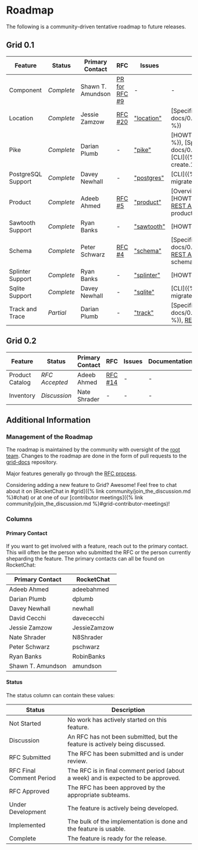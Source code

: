 # Roadmap

<!--
  Copyright 2018-2020 Cargill Incorporated
  Licensed under Creative Commons Attribution 4.0 International License
  https://creativecommons.org/licenses/by/4.0/
-->

The following is a community-driven tentative roadmap to future releases.


## Grid 0.1

| Feature | Status | Primary Contact | RFC | Issues | Documentation |
| ------- | ------ | --------------- | --- | ------- | ------------- |
| Component | *Complete* | Shawn T. Amundson | [PR for RFC #9](https://github.com/hyperledger/grid-rfcs/pull/9) | - | - |
| Location | *Complete* | Jessie Zamzow | [RFC #20](https://github.com/hyperledger/grid-rfcs/blob/master/text/0020-location.md) | ["location"](https://github.com/orgs/hyperledger/projects/1?card_filter_query=location) | [Specification]({% link docs/0.1/grid_location_smart_contract_specification.md %}) |
| Pike | *Complete* | Darian Plumb | - | ["pike"](https://github.com/orgs/hyperledger/projects/1?card_filter_query=pike) | [HOWTO]({% link docs/0.1/creating_organizations.md %}), [Specification]({% link docs/0.1/pike_transaction_family.md %}), [REST&nbsp;API](/docs/0.1/api/#tag/Pike), [CLI]({% link docs/0.1/references/cli/grid-agent-create.1.md %}) |
| PostgreSQL Support | *Complete* | Davey Newhall | - | ["postgres"](https://github.com/orgs/hyperledger/projects/1?card_filter_query=postgres) | [CLI]({% link docs/0.1/references/cli/grid-database-migrate.1.md %}) [Schema](https://grid.hyperledger.org/docs/0.1/database/postgres/)|
| Product | *Complete* | Adeeb Ahmed | [RFC #5](https://github.com/hyperledger/grid-rfcs/blob/master/text/0005-product.md) | ["product"](https://github.com/orgs/hyperledger/projects/1?card_filter_query=product) | [Overview]({% link docs/0.1/grid_product.md %}), [HOWTO]({% link docs/0.1/creating_products.md %}), [REST&nbsp;API](/docs/0.1/api/#tag/Product), [CLI]({% link docs/0.1/references/cli/grid-product-create.1.md %}) |
| Sawtooth Support | *Complete* | Ryan Banks | - | ["sawtooth"](https://github.com/orgs/hyperledger/projects/1?card_filter_query=sawtooth) | [HOWTO]({% link docs/0.1/grid_on_sawtooth.md %})  |
| Schema | *Complete* | Peter Schwarz | [RFC #4](https://github.com/hyperledger/grid-rfcs/blob/master/text/0000-grid-primitives.md) | ["schema"](https://github.com/orgs/hyperledger/projects/1?card_filter_query=schema) | [Specification]({% link docs/0.1/grid_schema_family_specification.md %}), [REST&nbsp;API](/docs/0.1/api/#tag/Schema), [CLI]({% link docs/0.1/references/cli/grid-schema-create.1.md %}) |
| Splinter Support | *Complete* | Ryan Banks | - | ["splinter"](https://github.com/orgs/hyperledger/projects/1?card_filter_query=splinter) | [HOWTO]({% link docs/0.1/grid_on_splinter.md %}) |
| Sqlite Support | *Complete* | Davey Newhall | - | ["sqlite"](https://github.com/orgs/hyperledger/projects/1?card_filter_query=sqlite) | [CLI]({% link docs/0.1/references/cli/grid-database-migrate.1.md %}) [Schema](https://grid.hyperledger.org/docs/0.1/database/sqlite/) |
| Track and Trace | *Partial* | Darian Plumb | - | ["track"](https://github.com/orgs/hyperledger/projects/1?card_filter_query=track) | [Specification]({% link docs/0.1/grid_track_and_trace_family_specification.md %}), [REST&nbsp;API](/docs/0.1/api/#tag/Track-and-Trace) |

## Grid 0.2

| Feature | Status | Primary Contact | RFC | Issues | Documentation |
| ------- | ------ | --------------- | --- | ------- | ------------- |
| Product Catalog | *RFC Accepted* | Adeeb Ahmed | [RFC #14](https://github.com/hyperledger/grid-rfcs/blob/master/text/0014-catalog.md) | - | - |
| Inventory | *Discussion* | Nate Shrader | - | - | - |

## Additional Information

### Management of the Roadmap

The roadmap is maintained by the community with oversight of the
[root team](https://github.com/hyperledger/grid-rfcs/blob/master/subteams/root.md).
Changes to the roadmap are done in the form of pull requests to the
[grid-docs](https://github.com/hyperledger/grid-docs) repository.

Major features generally go through the [RFC
process](https://github.com/hyperledger/grid-rfcs).

Considering adding a new feature to Grid? Awesome! Feel free to chat about it
on [RocketChat in
#grid]({% link community/join_the_discussion.md %}#chat)  or at
one of our [contributor
meetings]({% link community/join_the_discussion.md %}#grid-contributor-meetings)!

### Columns

#### Primary Contact

If you want to get involved with a feature, reach out to the primary contact.
This will often be the person who submitted the RFC or the person currently
sheparding the feature. The primary contacts can all be found on RocketChat:

| Primary Contact   | RocketChat |
| --- | --- |
| Adeeb Ahmed | adeebahmed |
| Darian Plumb | dplumb |
| Davey Newhall | newhall |
| David Cecchi | davececchi |
| Jessie Zamzow | JessieZamzow |
| Nate Shrader | N8Shrader |
| Peter Schwarz | pschwarz |
| Ryan Banks | RobinBanks |
| Shawn T. Amundson | amundson |

#### Status

The status column can contain these values:

| Status | Description |
| --- | --- |
| Not Started | No work has actively started on this feature. |
| Discussion | An RFC has not been submitted, but the feature is actively being discussed. |
| RFC Submitted | The RFC has been submitted and is under review. |
| RFC Final Comment Period | The RFC is in final comment period (about a week) and is expected to be approved. |
| RFC Approved | The RFC has been approved by the appropriate subteams. |
| Under Development | The feature is actively being developed. |
| Implemented | The bulk of the implementation is done and the feature is usable. |
| Complete | The feature is ready for the release. |
